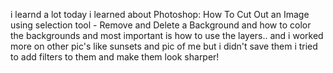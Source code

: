 i learnd a lot today i learned about Photoshop: How To Cut Out an Image using selection tool - Remove and Delete a Background and how to color the backgrounds and most important is how to use the layers.. and i worked more on other pic's like sunsets and pic of me but i didn't save them i tried to add filters to them and make them look sharper!
